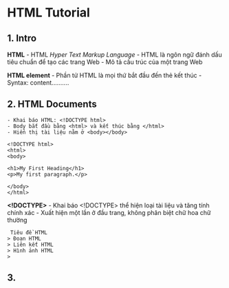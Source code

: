 # HTML Tutorial

## 1. Intro
   **HTML**
    - HTML *Hyper Text Markup Language*
    - HTML là ngôn ngữ đánh dấu tiêu chuẩn để tạo các trang Web
    - Mô tả cấu trúc của một trang Web

   **HTML element**
        - Phần tử HTML là mọi thứ bắt đầu đến thẻ kết thúc
        - Syntax: <tagname> content.......... </tagname>

## 2. HTML Documents
    - Khai báo HTML: <!DOCTYPE html>
    - Body bắt đầu bằng <html> và kết thúc bằng </html>
    - Hiển thị tài liệu nằm ở <body></body>
    
    <!DOCTYPE html>
    <html>
    <body>

    <h1>My First Heading</h1>
    <p>My first paragraph.</p>

    </body>
    </html>
    

   **<!DOCTYPE>**
        - Khai báo <!DOCTYPE> thể hiện loại tài liệu và tăng tính chính xác
        - Xuất hiện một lần ở đầu trang, không phân biệt chữ hoa chữ thường

     Tiêu đề HTML
    > Đoạn HTML
    > Liên kết HTML
    > Hình ảnh HTML
    > 

## 3. 
  




